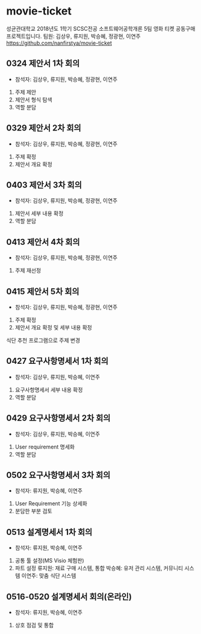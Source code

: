 # movie-ticket
성균관대학교 2018년도 1학기 SCSC전공 소프트웨어공학개론 5팀 영화 티켓 공동구매 프로젝트입니다.
팀원: 김상우, 류지원, 박승혜, 정광현, 이연주
https://github.com/nanfirstya/movie-ticket
## 0324 제안서 1차 회의
- 참석자: 김상우, 류지원, 박승혜, 정광현, 이연주
1. 주제 제안
2. 제안서 형식 탐색
3. 역할 분담

## 0329 제안서 2차 회의
- 참석자: 김상우, 류지원, 박승혜, 정광현, 이연주
1. 주제 확정
2. 제안서 개요 확정

## 0403 제안서 3차 회의
- 참석자: 김상우, 류지원, 박승혜, 정광현, 이연주
1. 제안서 세부 내용 확정
2. 역할 분담

## 0413 제안서 4차 회의
- 참석자: 김상우, 류지원, 박승혜, 정광현, 이연주
1. 주제 재선정

## 0415 제안서 5차 회의
- 참석자: 김상우, 류지원, 박승혜, 정광현, 이연주
1. 주제 확정
2. 제안서 개요 확정 및 세부 내용 확정


식단 추천 프로그램으로 주제 변경

## 0427 요구사항명세서 1차 회의
- 참석자: 김상우, 류지원, 박승혜, 이연주
1. 요구사항명세서 세부 내용 확정
2. 역할 분담

## 0429 요구사항명세서 2차 회의
- 참석자: 김상우, 류지원, 박승혜, 이연주
1. User requirement 명세화
2. 역할 분담

## 0502 요구사항명세서 3차 회의
- 참석자: 류지원, 박승혜, 이연주
1. User Requirement 기능 상세화
2. 분담한 부분 검토

## 0513 설계명세서 1차 회의
- 참석자: 류지원, 박승혜, 이연주
1. 공통 툴 설정(MS Visio 체험판)
2. 파트 설정
  류지원: 재료 구매 시스템, 통합
  박승혜: 유저 관리 시스템, 커뮤니티 시스템
  이연주: 맞춤 식단 시스템
  
## 0516-0520 설계명세서 회의(온라인)
- 참석자: 류지원, 박승혜, 이연주
1. 상호 점검 및 통합

